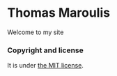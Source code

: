 # Thomas Maroulis

Welcome to my site

### Copyright and license

It is under [the MIT license](/LICENSE).
